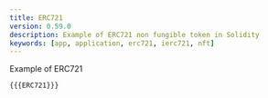 ```yaml
---
title: ERC721
version: 0.59.0
description: Example of ERC721 non fungible token in Solidity
keywords: [app, application, erc721, ierc721, nft]
---
```


Example of ERC721

```solidity
{{{ERC721}}}
```
